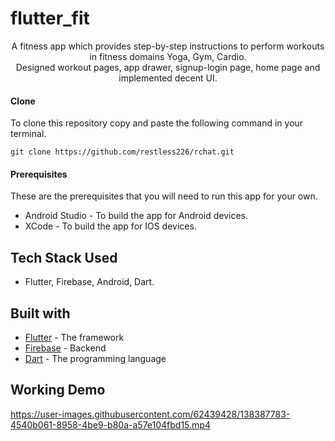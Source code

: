 # flutter_fit

<p align="center">
  A fitness app which provides step-by-step instructions to perform workouts in fitness domains Yoga, Gym, Cardio.<br>
  Designed workout pages, app drawer, signup-login page, home page and implemented decent UI.
</p>

#### Clone
To clone this repository copy and paste the following command in your terminal.

```
git clone https://github.com/restless226/rchat.git
```

#### Prerequisites

These are the prerequisites that you will need to run this app for your own.

- Android Studio - To build the app for Android devices.
- XCode - To build the app for IOS devices.

## Tech Stack Used
- Flutter, Firebase, Android, Dart.

## Built with
- [Flutter](https://flutter.dev/) - The framework
- [Firebase](https://firebase.google.com/) - Backend
- [Dart](https://dart.dev/) - The programming language

## Working Demo
https://user-images.githubusercontent.com/62439428/138387783-4540b061-8958-4be9-b80a-a57e104fbd15.mp4
